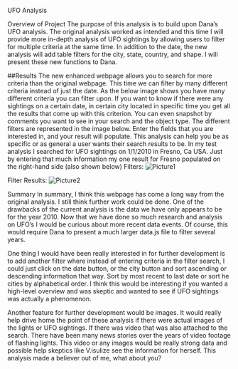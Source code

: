 UFO Analysis

Overview of Project
The purpose of this analysis is to build upon Dana’s UFO analysis. The original analysis worked as intended and this time I will provide more in-depth analysis of UFO sightings by allowing users to filter for multiple criteria at the same time. In addition to the date, the new analysis will add table filters for the city, state, country, and shape. I will present these new functions to Dana.

##Results
The new enhanced webpage allows you to search for more criteria than the original webpage. This time we can filter by many different criteria instead of just the date. As the below image shows you have many different criteria you can filter upon. If you want to know if there were any sightings on a certain date, in certain city located in specific time you get all the results that come up with this criterion. You can even snapshot by comments you want to see in your search and the object type. The different filters are represented in the image below. Enter the fields that you are interested in, and your result will populate. This analysis can help you be as specific or as general a user wants their search results to be. In my test analysis I searched for UFO sightings on 1/1/2010 in Fresno, Ca USA. Just by entering that much information my one result for Fresno populated on the right-hand side (also shown below)
Filters:
 ![Picture1](https://user-images.githubusercontent.com/106719954/188335675-f3d65a99-bfdc-4ca8-81a8-f3eedb968160.png)

Filter Results:
 ![Picture2](https://user-images.githubusercontent.com/106719954/188335682-c65d58a7-b309-4c2a-bbea-7f5e742c9272.png)

Summary
In summary, I think this webpage has come a long way from the original analysis. I still think further work could be done. One of the drawbacks of the current analysis is the data we have only appears to be for the year 2010. Now that we have done so much research and analysis on UFO’s I would be curious about more recent data events. Of course, this would require Dana to present a much larger data.js file to filter several years. 

One thing I would have been really interested in for further development is to add another filter where instead of entering criteria in the filter search, I could just click on the date button, or the city button and sort ascending or descending information that way. Sort by most recent to last date or sort he cities by alphabetical order. I think this would be interesting if you wanted a high-level overview and was skeptic and wanted to see if UFO sightings was actually a phenomenon. 

Another feature for further development would be images. It would really help drive home the point of these analysis if there were actual images of the lights or UFO sightings. If there was video that was also attached to the search. There have been many news stories over the years of video footage of flashing lights. This video or any images would be really strong data and possible help skeptics like V.isulize see the information for herself. This analysis made a believer out of me, what about you?

 
 



